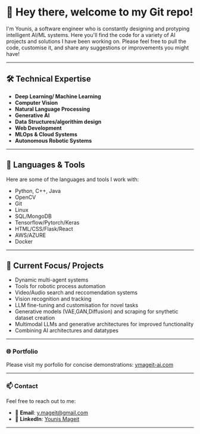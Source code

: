 # 👋 Hey there, welcome to my Git repo!

I'm Younis, a software engineer who is constantly designing and protyping intelligent AI/ML systems. Here you'll find the code for a variety of AI projects and solutions I have been working on. Please feel free to pull the code, customise it, and share any suggestions or improvements you might have!

---

## 🛠 Technical Expertise
- **Deep Learning/ Machine Learning**
- **Computer Vision**
- **Natural Language Processing**
- **Generative AI**
- **Data Structures/algorithim design**
- **Web Development**
- **MLOps & Cloud Systems**
- **Autonomous Robotic Systems**
---

## 🔧 Languages & Tools
Here are some of the languages and tools I work with:

- Python, C++, Java
- OpenCV
- Git
- Linux
- SQL/MongoDB
- Tensorflow/Pytorch/Keras
- HTML/CSS/Flask/React
- AWS/AZURE
- Docker

---

## 🚀 Current Focus/ Projects
- Dynamic multi-agent systems
- Tools for robotic process automation
- Video/Audio search and reccomendation systems
- Vision recognition and tracking 
- LLM fine-tuning and customisation for novel tasks
- Generative models (VAE,GAN,Diffusion) and scraping for snythetic dataset creation
- Multimodal LLMs and generative architectures for improved functionality
- Combining AI architectures and datatypes
  
---

### 🌐 Portfolio
Please visit my porfolio for concise demonstrations:
[ymageit-ai.com](https://www.ymageit-ai.com/)

---

### 📫 Contact
Feel free to reach out to me:
- 📧 **Email**: [y.mageit@gmail.com](mailto:y.mageit@gmail.com)  
- 💼 **LinkedIn**: [Younis Mageit](https://www.linkedin.com/in/younis-mageit-1657a113a/)
---
